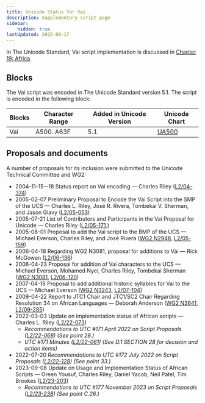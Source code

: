 ```yaml
---
title: Unicode Status for Vai
description: Supplementary script page
sidebar:
    hidden: true
lastUpdated: 2025-09-17
---
```


In The Unicode Standard, Vai script implementation is discussed in [Chapter 19: Africa](https://www.unicode.org/versions/latest/core-spec/chapter-19/#G18604).

## Blocks

The Vai script was encoded in The Unicode Standard version 5.1. The script is encoded in the following block:

| Blocks | Character Range | Added in Unicode Version | Unicode Chart |
| ------ | --------------- | ------------------------ | ------------- |
| Vai | A500..A63F | 5.1 | [UA500](http://www.unicode.org/charts/PDF/UA500.pdf) |

## Proposals and documents

A number of proposals for its inclusion were submitted to the Unicode Technical Committee and WG2:
- 2004-11-15--18 Status report on Vai encoding — Charles Riley ([L2/04-374](http://www.unicode.org/cgi-bin/GetMatchingDocs.pl?L2/04-374))
- 2005-02-07 Preliminary Proposal to Encode the Vai Script into the SMP of the UCS — Charles L. Riley, José R. Rivera, Tombekai V. Sherman, and Jason Glavy ([L2/05-053](http://www.unicode.org/cgi-bin/GetMatchingDocs.pl?L2/05-053))
- 2005-07-21 List of Contributors and Participants in the Vai Proposal for Unicode — Charles Riley ([L2/05-171 ](http://www.unicode.org/cgi-bin/GetMatchingDocs.pl?L2/05-171))
- 2005-08-01 Proposal to add the Vai script to the BMP of the UCS — Michael Everson, Charles Riley, and José Rivera ([WG2 N2948](https://www.unicode.org/wg2/docs/n2948.pdf), [L2/05-159](http://www.unicode.org/cgi-bin/GetMatchingDocs.pl?L2/05-159))
- 2006-04-18 Regarding WG2 N3081, proposal for additions to Vai — Rick McGowan ([L2/06-136](http://www.unicode.org/cgi-bin/GetMatchingDocs.pl?L2/06-136))
- 2006-04-23 Proposal for addition of Vai characters to the UCS — Michael Everson, Mohamed Nyei, Charles Riley, Tombekai Sherman ([WG2 N3081](https://www.unicode.org/wg2/docs/n3081.pdf), [L2/06-120](http://www.unicode.org/cgi-bin/GetMatchingDocs.pl?L2/06-120))
- 2007-04-18 Proposal to add additional historic syllables for Vai to the UCS — Michael Everson ([WG2 N3243](https://www.unicode.org/wg2/docs/n3243.pdf), [L2/07-104](http://www.unicode.org/cgi-bin/GetMatchingDocs.pl?L2/07-104))
- 2009-04-22 Report to JTC1 Chair and JTC1/SC2 Chair Regarding Resolution 34 on African Languages — Deborah Anderson ([WG2 N3641](https://www.unicode.org/wg2/docs/n3641.pdf), [L2/09-285](http://www.unicode.org/cgi-bin/GetMatchingDocs.pl?L2/09-285))
- 2022-03-03 Update on implementation status of African scripts — Charles L. Riley     ([L2/22-073](http://www.unicode.org/cgi-bin/GetMatchingDocs.pl?L2/22-073))
  - _Recommendations to UTC #171 April 2022 on Script Proposals ([L2/22-068](http://www.unicode.org/cgi-bin/GetMatchingDocs.pl?L2/22-068)) (See point 28.)_
  - _UTC #171 Minutes ([L2/22-061](https://www.unicode.org/L2/L2022/22061.htm)) (See D.1 SECTION 28 for decision and action items)_
- 2022-07-20 _Recommendations to UTC #172 July 2022 on Script Proposals ([L2/22-128](http://www.unicode.org/cgi-bin/GetMatchingDocs.pl?L2/22-128)) (See point 33.)_
- 2023-09-08 Update on Usage and Implementation Status of African Scripts — Oreen Yousuf, Charles Riley, Daniel Yacob, Neil Patel, Tim Brookes ([L2/23-203](http://www.unicode.org/cgi-bin/GetMatchingDocs.pl?L2/23-203))
  - _Recommendations to UTC #177 November 2023 on Script Proposals ([L2/23-238](http://www.unicode.org/cgi-bin/GetMatchingDocs.pl?L2/23-238)) (See point C.26.)_

